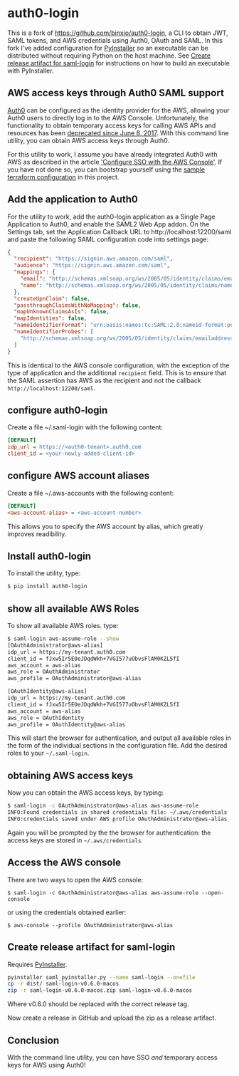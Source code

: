 # auth0-login

This is a fork of https://github.com/binxio/auth0-login, a CLI to obtain JWT, SAML tokens, and AWS credentials using Auth0, OAuth and SAML. In this fork I've added configuration for [PyInstaller](https://www.pyinstaller.org/) so an executable can be distributed without requiring Python on the host machine. See [Create release artifact for saml-login](https://github.com/depop/auth0-login#create-release-artifact-for-saml-login) for instructions on how to build an executable with PyInstaller.

## AWS access keys through Auth0 SAML support
[Auth0](https://auth0.com/docs/integrations/aws) can be configured as the identity provider for the AWS, allowing your Auth0 users
to directly log in to the AWS Console. Unfortunately, the functionality to obtain temporary access keys for calling AWS APIs and resources has been [deprecated
since June 8, 2017](https://auth0.com/docs/integrations/aws/tokens). With this command line utility, you can obtain AWS access keys through Auth0.

<!--more-->
For this utility to work, I assume you have already integrated Auth0 with AWS as described in the article ['Configure SSO with the AWS Console'](https://auth0.com/docs/integrations/aws/sso). If you have not done so, you can bootstrap yourself using  the [sample terraform configuration](https://github.com/binxio/auth0-login/tree/master/terraform) in this project.

## Add the application to Auth0
For the utility to work, add the auth0-login application as a Single Page Application to Auth0, and enable the SAML2 Web App addon. On the Settings tab, set the Application Callback URL to http://localhost:12200/saml and paste the following SAML configuration code into settings page:

```json
{
  "recipient": "https://signin.aws.amazon.com/saml",
  "audience": "https://signin.aws.amazon.com/saml",
  "mappings": {
    "email": "http://schemas.xmlsoap.org/ws/2005/05/identity/claims/emailaddress",
    "name": "http://schemas.xmlsoap.org/ws/2005/05/identity/claims/name"
  },
  "createUpnClaim": false,
  "passthroughClaimsWithNoMapping": false,
  "mapUnknownClaimsAsIs": false,
  "mapIdentities": false,
  "nameIdentifierFormat": "urn:oasis:names:tc:SAML:2.0:nameid-format:persistent",
  "nameIdentifierProbes": [
    "http://schemas.xmlsoap.org/ws/2005/05/identity/claims/emailaddress"
  ]
}
```
This is identical to the AWS console configuration, with the exception of the type of application and the additional `recipient` field. This is to ensure that the 
SAML assertion has AWS as the recipient and not the callback `http://localhost:12200/saml`.

## configure auth0-login
Create a file ~/.saml-login with the following content:

```ini
[DEFAULT]
idp_url = https://<auth0-tenant>.auth0.com
client_id = <your-newly-added-client-id>
```

## configure AWS account aliases
Create a file ~/.aws-accounts with the following content:

```ini
[DEFAULT]
<aws-account-alias> = <aws-account-number>
```
This allows you to specify the AWS account by alias, which greatly improves readibility.

## Install auth0-login
To install the utility, type:

```bash
$ pip install auth0-login
```
## show all available AWS Roles
To show all available AWS roles. type:

```bash
$ saml-login aws-assume-role --show
[OAuthAdministrator@aws-alias]
idp_url = https://my-tenant.auth0.com
client_id = fJxw5Ir5E0eJDqdWkh+7VGI577uObvsFlAM0KZL5fI
aws_account = aws-alias
aws_role = OAuthAdministrator
aws_profile = OAuthAdministrator@aws-alias

[OAuthIdentity@aws-alias]
idp_url = https://my-tenant.auth0.com
client_id = fJxw5Ir5E0eJDqdWkh+7VGI577uObvsFlAM0KZL5fI
aws_account = aws-alias
aws_role = OAuthIdentity
aws_profile = OAuthIdentity@aws-alias
```
This will start the browser for authentication, and output all available roles in the form of the individual sections in the configuration file.
Add the desired roles to your `~/.saml-login`.

## obtaining AWS access keys
Now you can obtain the AWS access keys, by typing:
```bash
$ saml-login -c OAuthAdministrator@aws-alias aws-assume-role
INFO:Found credentials in shared credentials file: ~/.aws/credentials
INFO:credentials saved under AWS profile OAuthAdministrator@aws-alias
```
Again you will be prompted by the the browser for authentication: the access keys are stored in `~/.aws/credentials`. 

## Access the AWS console
There are two ways to open the AWS console:
```
$ saml-login -c OAuthAdministrator@aws-alias aws-assume-role --open-console
```
or using the credentials obtained earlier:
```
$ aws-console --profile OAuthAdministrator@aws-alias 
```

## Create release artifact for saml-login

Requires [PyInstaller](https://www.pyinstaller.org/).

```bash
pyinstaller saml_pyinstaller.py --name saml-login --onefile
cp -r dist/ saml-login-v0.6.0-macos
zip -r saml-login-v0.6.0-macos.zip saml-login-v0.6.0-macos
```

Where v0.6.0 should be replaced with the correct release tag.

Now create a release in GitHub and upload the zip as a release artifact.

## Conclusion
With the command line utility, you can have SSO *and* temporary access keys for AWS using Auth0!
